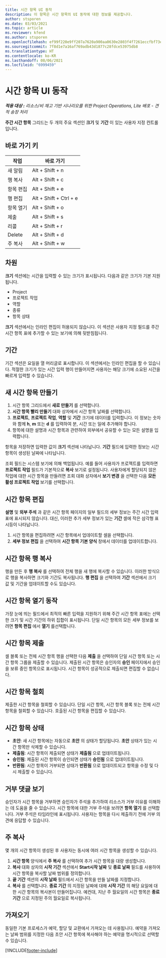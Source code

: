 ```yaml
---
title: 시간 항목 UI 동작
description: 이 항목은 시간 항목의 UI 동작에 대한 정보를 제공합니다.
author: stsporen
ms.date: 03/03/2021
ms.topic: article
ms.reviewer: kfend
ms.author: stsporen
ms.openlocfilehash: ef99f220e9ff207a7620a900aa0630e2803f4f7261eccfbf73ed79717648bf92
ms.sourcegitcommit: 7f8d1e7a16af769adb43d1877c28fdce53975db8
ms.translationtype: HT
ms.contentlocale: ko-KR
ms.lasthandoff: 08/06/2021
ms.locfileid: "6999459"
---
```

# <a name="time-entry-ui-behavior"></a>시간 항목 UI 동작

_**적용 대상 :** 리소스/비 재고 기반 시나리오를 위한 Project Operations, Lite 배포 - 견적 송장 처리_


**주간 시간 항목** 그리드는 두 개의 주요 섹션인 **크기** 및 **기간** 이 있는 사용자 지정 컨트롤입니다.

## <a name="keyboard-shortcuts"></a>바로 가기 키
| 작업        | 바로 가기                  |
|------------   |------------------------   |
| 새 알림           | Alt + Shift + n           |
| 행 복사      | Alt + Shift + c           |
| 항목 편집    | Alt + Shift + e           |
| 행 편집      | Alt + Shift + Ctrl + e    |
| 항목 열기    | Alt + Shift + o           |
| 제출        | Alt + Shift + s           |
| 리콜        | Alt + Shift + r           |
| Delete        | Alt + Shift + d           |
| 주 복사     | Alt + Shift + w           |

## <a name="dimensions"></a>차원
**크기** 섹션에는 시간을 입력할 수 있는 크기가 표시됩니다. 다음과 같은 크기가 기본 지원됩니다.

  - Project
  - 프로젝트 작업
  - 역할
  - 종류
  - 항목 상태

**크기** 섹션에서는 인라인 편집이 허용되지 않습니다. 이 섹션은 사용자 지정 필드를 주간 시간 항목 표에 추가할 수 있는 보기에 의해 뒷받침됩니다.

## <a name="duration"></a>기간
기간 섹션은 요일을 열 머리글로 표시합니다. 이 섹션에서는 인라인 편집을 할 수 있습니다. 적절한 크기가 있는 시간 입력 행이 만들어지면 사용자는 해당 크기에 소요된 시간을 빠르게 입력할 수 있습니다.

## <a name="create-a-new-time-entry"></a>새 시간 항목 만들기

1. 시간 항목 그리드에서 **새로 만들기** 를 선택합니다. 
2. **시간 항목 빨리 만들기** 대화 상자에서 시간 항목 날짜를 선택합니다.
3. **프로젝트**, **프로젝트 작업**, **역할** 및 **기간** 크기에 데이터를 입력합니다. 이 정보는 숫자와 함께 **h**, **m** 또는 **d** 를 입력하여 분, 시간 또는 일에 추가해야 합니다. 
4. 항목에 대한 설명과 시간 항목과 관련하여 외부에서 공유할 수 있는 모든 설명을 입력합니다. 

항목을 저장하면 입력한 값이 **크기** 섹션에 나타납니다. **기간** 필드에 입력한 정보는 시간 항목이 생성된 날짜에 나타납니다.

조회 필드는 시스템 보기에 의해 백업됩니다. 예를 들어 사용자가 프로젝트를 입력하면 **프로젝트 작업** 필드가 기본적으로 **복사** 보기로 설정됩니다. 사용자에게 할당되지 않은 작업에 대한 시간 항목을 만들려면 조회 대화 상자에서 **보기 변경** 을 선택한 다음 **모든 활성 프로젝트 작업** 보기를 선택합니다.

## <a name="edit-a-time-entry"></a>시간 항목 편집 
**설명** 및 **외부 주석** 과 같은 시간 항목 페이지의 일부 필드의 세부 정보는 주간 시간 입력 표에 표시되지 않습니다. 대신, 이러한 추가 세부 정보가 있는 **기간** 셀에 작은 삼각형 표시등이 나타납니다. 

1. 시간 항목을 편집하려면 시간 항목에서 업데이트할 셀을 선택합니다.
2. **세부 정보 편집** 을 선택하여 **시간 항목 기본 양식** 창에서 데이터를 업데이트합니다. 

## <a name="copy-a-time-entry-row"></a>시간 항목 행 복사
행을 만든 후 **행 복사** 를 선택하여 전체 행을 새 행에 복사할 수 있습니다. 이러한 방식으로 행을 복사하면 크기와 기간도 복사됩니다. **행 편집** 을 선택하여 **기간** 섹션에서 크기 값 및 기간을 업데이트할 수도 있습니다.

## <a name="open-a-time-entry-behavior"></a>시간 항목 열기 동작
가장 눈에 띄는 필드에서 최적의 빠른 입력을 지원하기 위해 주간 시간 항목 표에는 선택한 크기 및 시간 기간의 하위 집합이 표시됩니다. 단일 시간 항목의 모든 세부 정보를 보려면 **항목 편집** 에서 **열기** 를선택합니다.

## <a name="submit-a-time-entry"></a>시간 항목 제출
셀 블록 또는 전체 시간 항목 행을 선택한 다음 **제출** 을 선택하여 단일 시간 항목 또는 시간 항목 그룹을 제출할 수 있습니다. 제출된 시간 항목은 승인자의 **승인** 페이지에서 승인을 보류 중인 항목으로 표시됩니다. 시간 항목이 성공적으로 제출되면 편집할 수 없습니다.

## <a name="recall-a-time-entry"></a>시간 항목 철회
제출한 시간 항목을 철회할 수 있습니다. 단일 시간 항목, 시간 항목 블록 또는 전체 시간 항목을 철회할 수 있습니다. 호출된 시간 항목을 편집할 수 있습니다.

## <a name="time-entry-status"></a>시간 항목 상태

- **초안**: 새 시간 항목에는 자동으로 **초안** 의 상태가 할당됩니다. **초안** 상태가 있는 시간 항목만 삭제할 수 있습니다.
- **제출됨**: 시간 항목이 제출되면 상태가 **제출됨** 으로 업데이트됩니다. 
- **승인됨**: 제출된 시간 항목이 승인되면 상태가 **승인됨** 으로 업데이트됩니다. 
- **반환됨**: 시간 항목이 거부되면 상태가 **반환됨** 으로 업데이트되고 항목을 수정 및 다시 제출할 수 있습니다. 

## <a name="view-rejection-comments"></a>거부 댓글 보기
승인자가 시간 항목을 거부하면 승인자가 주석을 추가하여 리소스가 거부 이유를 이해하는 데 도움을 줄 수 있습니다. 시간 항목에 대한 거부 주석을 보려면 **항목 열기** 를 선택합니다. 거부 주석은 타임라인에 표시됩니다. 사용자는 항목을 다시 제출하기 전에 거부 의견에 응답할 수 있습니다.

## <a name="copy-week"></a>주 복사
몇 개의 시간 항목이 생성된 후 사용자는 동시에 여러 시간 항목을 생성할 수 있습니다.

1. **시간 항목** 양식에서 **주 복사** 를 선택하여 추가 시간 항목을 대량 생성합니다. 
2. **복사** 대화 상자의 **시작 기간** 섹션에서 **Start시작 날짜** 및 **종료 날짜** 필드를 사용하여 시간 항목을 복사할 날짜 범위를 정의합니다. 
3. **끝 기간** 섹션의 **시작 날짜** 필드에서 시간 항목을 만들 날짜를 지정합니다. 
4. **복사** 를 선택합니다. **종료 기간** 의 지정된 날짜에 대해 **시작 기간** 의 해당 요일에 대한 시간 항목의 복사본이 만들어집니다. 예컨대, 지난 주 월요일의 시간 항목은 **종료 기간** 으로 지정된 주의 월요일로 복사됩니다.

## <a name="import"></a>가져오기
동일한 기본 프로세스가 예약, 할당 및 교환에서 가져오는 데 사용됩니다. 예약을 가져오는 날짜 범위를 지정한 다음 초안 시간 항목에 복사해야 하는 예약을 명시적으로 선택할 수 있습니다. 


[!INCLUDE[footer-include](../includes/footer-banner.md)]
